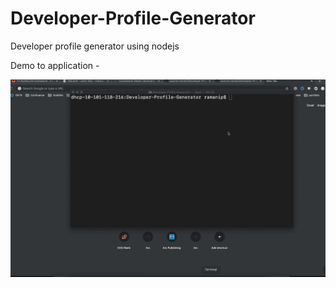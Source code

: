 # Developer-Profile-Generator
Developer profile generator using nodejs

Demo to application -

![](/demo/Dev_profile_generator_demo.gif)

